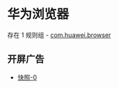 # 华为浏览器

存在 1 规则组 - [com.huawei.browser](/src/apps/com.huawei.browser.ts)

## 开屏广告

- [快照-0](https://i.gkd.li/import/import/12681995)
